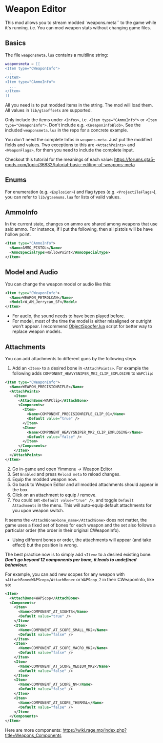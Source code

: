# Weapon Editor
This mod allows you to stream modded `weapons.meta`` to the game while it's running. i.e. You can mod weapon stats without changing game files.
## Basics
The file `weaponsmeta.lua` contains a multiline string:
```lua
weaponsmeta = [[
<Item type="CWeaponInfo">
  ...
</Item>
<Item type="CAmmoInfo">
  ...
</Item>
]]
```
All you need is to put modded items in the string. The mod will load them. All values in `lib/gtaoffsets` are supported.

Only include the items under `<Infos>`, i.e. `<Item type="CAmmoInfo">` or `<Item type="CWeaponInfo">`. Don't include e.g. `<CWeaponInfoBlob>`. See the included `weaponsmeta.lua` in the repo for a concrete example.

You don't need the complete Infos in `weapons.meta`. Just put the modified fields and values. Two exceptions to this are `<AttachPoints>` and `<WeaponFlags>`, for them you need to include the complete input.

Checkout this tutorial for the meanings of each value: https://forums.gta5-mods.com/topic/36832/tutorial-basic-editing-of-weapons-meta

## Enums
For enumeration (e.g. `<Explosion>`) and flag types (e.g. `<ProjectileFlags>`), you can refer to `lib/gtaenums.lua` for lists of valid values.

## AmmoInfo
In the current state, changes on ammo are shared among weapons that use said ammo. For instance, if I put the following, then all pistols will be have hollow point.
```xml
<Item type="CAmmoInfo">
  <Name>AMMO_PISTOL</Name>
  <AmmoSpecialType>HollowPoint</AmmoSpecialType>
</Item>
```
## Model and Audio
You can change the weapon model or audio like this:
```xml
<Item type="CWeaponInfo">
  <Name>WEAPON_PETROLCAN</Name>
  <Model>W_AM_Jerrycan_SF</Model>
</Item>
```
- For audio, the sound needs to have been played before.
- For model, most of the time the model is either misaligned or outright won't appear. I recommend [ObjectSpoofer.lua](https://github.com/George0828Zhang/Fun-House/blob/main/ObjectSpoofer.lua) script for better way to replace weapon models.

## Attachments
You can add attachments to different guns by the following steps
1. Add an `<Item>` to a desired bone in `<AttachPoints>`. For example the following adds `COMPONENT_HEAVYSNIPER_MK2_CLIP_EXPLOSIVE` to `WAPClip`:
```xml
<Item type="CWeaponInfo">
  <Name>WEAPON_PRECISIONRIFLE</Name>
  <AttachPoints>
    <Item>
      <AttachBone>WAPClip</AttachBone>
      <Components>
        <Item>
          <Name>COMPONENT_PRECISIONRIFLE_CLIP_01</Name>
          <Default value="true" />
        </Item>
        <Item>
          <Name>COMPONENT_HEAVYSNIPER_MK2_CLIP_EXPLOSIVE</Name>
          <Default value="false" />
        </Item>
      </Components>
    </Item>
  </AttachPoints>
</Item>
```
2. Go in-game and open Yimmenu -> Weapon Editor
3. Set `Enabled` and press `Reload meta` to reload changes.
4. Equip the modded weapon now.
5. Go back to Weapon Editor and all modded attachments should appear in the box.
6. Click on an attachment to equip / remove.
7. You could set `<Default value="true" />`, and toggle `Default Attachments` in the menu. This will auto-equip default attachments for you upon weapon switch.


It seems the `<AttachBone>bone_name</AttachBone>` does not matter, the game uses a fixed set of bones for each weapon and the set also follows a particular order (the order in their original CWeaponInfo).

* Using different bones or order, the attachments will appear (and take effect) but the position is wrong.

The best practice now is to simply add `<Item>` to a desired existing bone. ***Don't go beyond 12 components per bone, it leads to undefined behaviour.***

For example, you can add new scopes for any weapon with `<AttachBone>WAPScop</AttachBone>` or `WAPScop_2` in their CWeaponInfo, like so:
```xml
<Item>
  <AttachBone>WAPScop</AttachBone>
  <Components>
    <Item>
      <Name>COMPONENT_AT_SIGHTS</Name>
      <Default value="true" />
    </Item>
    <Item>
      <Name>COMPONENT_AT_SCOPE_SMALL_MK2</Name>
      <Default value="false" />
    </Item>
    <Item>
      <Name>COMPONENT_AT_SCOPE_MACRO_MK2</Name>
      <Default value="false" />
    </Item>
    <Item>
      <Name>COMPONENT_AT_SCOPE_MEDIUM_MK2</Name>
      <Default value="false" />
    </Item>
    <Item>
      <Name>COMPONENT_AT_SCOPE_NV</Name>
      <Default value="false" />
    </Item>
    <Item>
      <Name>COMPONENT_AT_SCOPE_THERMAL</Name>
      <Default value="false" />
    </Item>
  </Components>
</Item>
```
Here are more components: https://wiki.rage.mp/index.php?title=Weapons_Components

